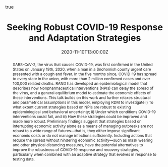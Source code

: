 ---
title: Seeking Robust COVID-19 Response and Adaptation Strategies

abstract: SARS-CoV-2, the virus that causes COVID-19, was first confirmed in the United States on January 19th, 2020, when a man in a Snohomish county urgent care presented with a cough and fever. In the five months since, COVID-19 has spread to every state in the union, with more than 2 million confirmed cases and over 100,000 related deaths. RAND has developed an epidemiological model that describes how Nonpharmaceutical Interventions (NPIs) can delay the spread of the virus, and a general equilibrium model to estimate the economic effects of these interventions. This talk builds on this work and further relaxes structural and parametrical assumptions in this model, employing RDM to investigate i) To what extent current strategies based on NPIs are robust to existing epidemiological and behavioral uncertainty; ii) Under which conditions COVID-19 interventions could fail, and iii) How these strategies could be improved and made more robust. Preliminary findings suggest that strategies based on interrupting economic activity alone as a means of managing outbreaks are not robust to a wide range of futures—that is, they either impose significant economic costs or do not manage infections sufficiently. Including actions that reduce the spread without hindering economic activity—such as mask wearing and other physical distancing measures, have the potential alternatives to improve the robustness of COVID-19 response and recovery strategies, particularly when combined with an adaptive strategy that evolves in response to testing data. 

authors: 
- admin
- David Groves
- Robert Lempert
- Raffaelle Vardavas
- Lawrence Baker
- Carlos Calvo-Hernandez
date: "2020-11-10T13:00:00Z"
date_end: "2020-11-13T15:00:00Z"
event: DMDU Society 2020 Annual Meeting
event_url: http://www.deepuncertainty.org/annual-meetings/2020-annual-meeting/
featured: false
links: []
location: Web
math: true
projects: []
publishDate: "2017-01-01T00:00:00Z"
slides: []
summary: 
tags: []
url_code: ""
url_pdf: ""
url_slides: ""
url_video: ""
---